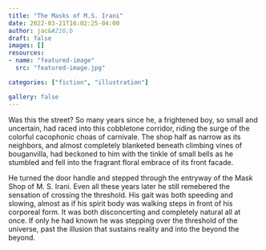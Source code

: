 ```yaml
---
title: "The Masks of M.S. Irani"
date: 2022-03-21T16:02:25-04:00
author: jac&#216;b
draft: false
images: []
resources:
- name: "featured-image"
  src: "featured-image.jpg"

categories: ["fiction", "illustration"]

gallery: false
---
```


Was this the street? So many years since he, a frightened boy, so small and uncertain, had raced into this cobbletone corridor, riding the surge of the colorful cacophonic choas of carnivale. The shop half as narrow as its neighbors, and almost completely blanketed beneath climbing vines of bouganvilla, had beckoned to him with the tinkle of small bells as he stumbled and fell into the fragrant floral embrace of its front facade.


He turned the door handle and stepped through the entryway of the Mask Shop of M. S. Irani. Even all these years later he still remebered the sensation of crossing the threshold. His gait was both speeding and slowing, almost as if his spirit body was walking steps in front of his corporeal form. It was both disconcerting and completely natural all at once. If only he had known he was stepping over the threshold of the universe, past the illusion that sustains reality and into the beyond the beyond. 


